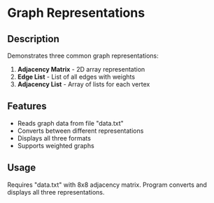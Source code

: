 # Graph Representations

## Description
Demonstrates three common graph representations:
1. **Adjacency Matrix** - 2D array representation
2. **Edge List** - List of all edges with weights
3. **Adjacency List** - Array of lists for each vertex

## Features
- Reads graph data from file "data.txt"
- Converts between different representations
- Displays all three formats
- Supports weighted graphs

## Usage
Requires "data.txt" with 8x8 adjacency matrix. Program converts and displays all three representations.
